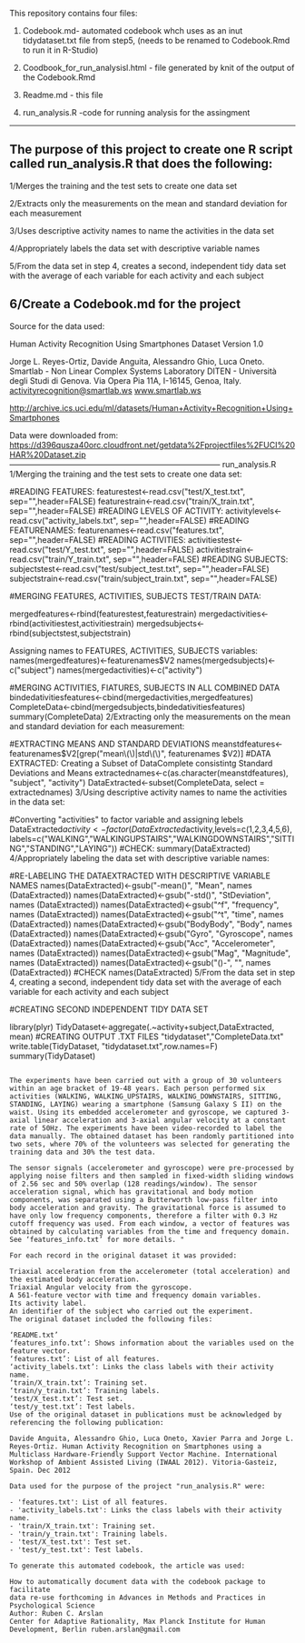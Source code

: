 This repository contains four files:

1. Codebook.md- automated codebook whch uses as an inut tidydataset.txt file from step5,
(needs to be renamed to Codebook.Rmd to run it in R-Studio) 

2. Coodbook_for_run_analysisl.html - file generated by knit of the output of the Codebook.Rmd

3. Readme.md - this file 

4. run_analysis.R -code for running  analysis for  the assingment 
----------------------------------------------------------------------------------------------


The purpose of this project to create one R script called run_analysis.R that does the following:
-------------------------------------------------------------------------------------------------

1/Merges the training and the test sets to create one data set

2/Extracts only the measurements on the mean and standard deviation for each measurement

3/Uses descriptive activity names to name the activities in the data set

4/Appropriately labels the data set with descriptive variable names

5/From the data set in step 4, creates a second, independent tidy data set with the average of each variable for each activity and each subject

6/Create a Codebook.md for the project
-------------------------------------------------------------------------------------------------------
Source for the data used:

Human Activity Recognition Using Smartphones Dataset
Version 1.0
 
Jorge L. Reyes-Ortiz, Davide Anguita, Alessandro Ghio, Luca Oneto.
Smartlab - Non Linear Complex Systems Laboratory
DITEN - Università degli Studi di Genova.
Via Opera Pia 11A, I-16145, Genoa, Italy.
activityrecognition@smartlab.ws
www.smartlab.ws

http://archive.ics.uci.edu/ml/datasets/Human+Activity+Recognition+Using+Smartphones

Data were downloaded from:
https://d396qusza40orc.cloudfront.net/getdata%2Fprojectfiles%2FUCI%20HAR%20Dataset.zip
——————————————————————————–
                  run_analysis.R
1/Merging the training and the test sets to create one data set:

#READING FEATURES:
featurestest<-read.csv("test/X_test.txt", sep="",header=FALSE) 
featurestrain<-read.csv("train/X_train.txt", sep="",header=FALSE)
#READING LEVELS OF ACTIVITY:
activitylevels<-read.csv("activity_labels.txt", sep="",header=FALSE) 
#READING FEATURENAMES:
featurenames<-read.csv("features.txt", sep="",header=FALSE)
#READING ACTIVITIES:
activitiestest<-read.csv("test/Y_test.txt", sep="",header=FALSE) 
activitiestrain<-read.csv("train/Y_train.txt", sep="",header=FALSE)
#READING SUBJECTS:
subjectstest<-read.csv("test/subject_test.txt", sep="",header=FALSE) 
subjectstrain<-read.csv("train/subject_train.txt", sep="",header=FALSE)

#MERGING FEATURES, ACTIVITIES, SUBJECTS TEST/TRAIN DATA:

mergedfeatures<-rbind(featurestest,featurestrain)
mergedactivities<-rbind(activitiestest,activitiestrain)
mergedsubjects<-rbind(subjectstest,subjectstrain)
  
Assigning names to FEATURES, ACTIVITIES, SUBJECTS variables:
names(mergedfeatures)<-featurenames$V2
names(mergedsubjects)<-c("subject")
names(mergedactivities)<-c("activity")
  
#MERGING ACTIVITIES, FIATURES, SUBJECTS IN ALL COMBINED DATA 
bindedativitiesfeatures<-cbind(mergedactivities,mergedfeatures)
CompleteData<-cbind(mergedsubjects,bindedativitiesfeatures)
summary(CompleteData) 
2/Extracting only the measurements on the mean and standard deviation for each measurement:

#EXTRACTING MEANS AND STANDARD DEVIATIONS
meanstdfeatures<- featurenames$V2[grep("mean\\(\\)|std\\(\\)", featurenames $V2)]
#DATA EXTRACTED: Creating a Subset of DataComplete consistintg Standard Deviations and Means
extractednames<-c(as.character(meanstdfeatures), "subject", "activity")
DataExtracted<-subset(CompleteData, select = extractednames)
3/Using descriptive activity names to name the activities in the data set:

#Converting "activities" to factor variable and assigning lebels
DataExtracted$activity<-factor(DataExtracted$activity,levels=c(1,2,3,4,5,6),
labels=c("WALKING","WALKINGUPSTAIRS","WALKINGDOWNSTAIRS","SITTING","STANDING","LAYING")) 
#CHECK:
summary(DataExtracted)
4/Appropriately labeling the data set with descriptive variable names:

#RE-LABELING THE DATAEXTRACTED WITH DESCRIPTIVE VARIABLE NAMES
names(DataExtracted)<-gsub("-mean()", "Mean", names (DataExtracted))
names(DataExtracted)<-gsub("-std()", "StDeviation", names (DataExtracted))
names(DataExtracted)<-gsub("^f", "frequency", names (DataExtracted))
names(DataExtracted)<-gsub("^t", "time", names (DataExtracted))
names(DataExtracted)<-gsub("BodyBody", "Body", names (DataExtracted))
names(DataExtracted)<-gsub("Gyro", "Gyroscope", names (DataExtracted))
names(DataExtracted)<-gsub("Acc", "Accelerometer", names (DataExtracted))
names(DataExtracted)<-gsub("Mag", "Magnitude", names (DataExtracted))
names(DataExtracted)<-gsub("()-", "", names (DataExtracted))
#CHECK
names(DataExtracted)
5/From the data set in step 4, creating a second, independent tidy data set with the average of each variable for each activity and each subject

#CREATING SECOND INDEPENDENT TIDY DATA SET 
 
library(plyr)
TidyDataset<-aggregate(.~activity+subject,DataExtracted, mean)
#CREATING OUTPUT .TXT FILES "tidydataset","CompleteData.txt"
write.table(TidyDataset, "tidydataset.txt",row.names=F)
summary(TidyDataset)
```Description of data used(citing from README.TXT): "Human Activity Recognition Using Smartphones Dataset Version 1.0 ================================================================== Jorge L. Reyes-Ortiz, Davide Anguita, Alessandro Ghio, Luca Oneto. Smartlab - Non Linear Complex Systems Laboratory DITEN - Università degli Studi di Genova. Via Opera Pia 11A, I-16145, Genoa, Italy. activityrecognition@smartlab.ws www.smartlab.ws ==================================================================

The experiments have been carried out with a group of 30 volunteers within an age bracket of 19-48 years. Each person performed six activities (WALKING, WALKING_UPSTAIRS, WALKING_DOWNSTAIRS, SITTING, STANDING, LAYING) wearing a smartphone (Samsung Galaxy S II) on the waist. Using its embedded accelerometer and gyroscope, we captured 3-axial linear acceleration and 3-axial angular velocity at a constant rate of 50Hz. The experiments have been video-recorded to label the data manually. The obtained dataset has been randomly partitioned into two sets, where 70% of the volunteers was selected for generating the training data and 30% the test data.

The sensor signals (accelerometer and gyroscope) were pre-processed by applying noise filters and then sampled in fixed-width sliding windows of 2.56 sec and 50% overlap (128 readings/window). The sensor acceleration signal, which has gravitational and body motion components, was separated using a Butterworth low-pass filter into body acceleration and gravity. The gravitational force is assumed to have only low frequency components, therefore a filter with 0.3 Hz cutoff frequency was used. From each window, a vector of features was obtained by calculating variables from the time and frequency domain. See ‘features_info.txt’ for more details. "

For each record in the original dataset it was provided:

Triaxial acceleration from the accelerometer (total acceleration) and the estimated body acceleration.
Triaxial Angular velocity from the gyroscope.
A 561-feature vector with time and frequency domain variables.
Its activity label.
An identifier of the subject who carried out the experiment.
The original dataset included the following files:

‘README.txt’
‘features_info.txt’: Shows information about the variables used on the feature vector.
‘features.txt’: List of all features.
‘activity_labels.txt’: Links the class labels with their activity name.
‘train/X_train.txt’: Training set.
‘train/y_train.txt’: Training labels.
‘test/X_test.txt’: Test set.
‘test/y_test.txt’: Test labels.
Use of the original dataset in publications must be acknowledged by referencing the following publication:

Davide Anguita, Alessandro Ghio, Luca Oneto, Xavier Parra and Jorge L. Reyes-Ortiz. Human Activity Recognition on Smartphones using a Multiclass Hardware-Friendly Support Vector Machine. International Workshop of Ambient Assisted Living (IWAAL 2012). Vitoria-Gasteiz, Spain. Dec 2012

Data used for the purpose of the project "run_analysis.R" were:

- 'features.txt': List of all features.
- 'activity_labels.txt': Links the class labels with their activity name.
- 'train/X_train.txt': Training set.
- 'train/y_train.txt': Training labels.
- 'test/X_test.txt': Test set.
- 'test/y_test.txt': Test labels.

To generate this automated codebook, the article was used:

How to automatically document data with the codebook package to facilitate
data re-use forthcoming in Advances in Methods and Practices in Psychological Science
Author: Ruben C. Arslan
Center for Adaptive Rationality, Max Planck Institute for Human Development, Berlin ruben.arslan@gmail.com 

